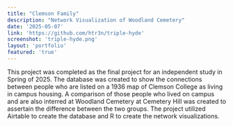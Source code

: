 ```yaml
---
title: "Clemson Family"
description: "Network Visualization of Woodland Cemetery"
date: '2025-05-07'
link: 'https://github.com/htr3n/triple-hyde'
screenshot: 'triple-hyde.png'
layout: 'portfolio'
featured: 'true'
---
```


This project was completed as the final project for an independent study in Spring of 2025. The database was created to show the connections between people who are listed on a 1936 map of Clemson College as living in campus housing. A comparison of those people who lived on campus and are also interred at Woodland Cemetery at Cemetery Hill was created to assertain the difference between the two groups. The project utilized Airtable to create the database and R to create the network visualizations.
